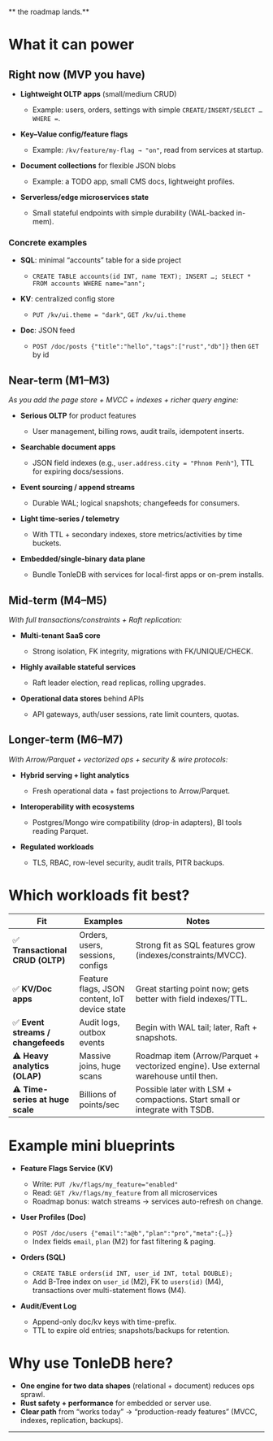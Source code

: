 
** the roadmap lands.**

# What it can power

## Right now (MVP you have)

* **Lightweight OLTP apps** (small/medium CRUD)

  * Example: users, orders, settings with simple `CREATE/INSERT/SELECT … WHERE =`.
* **Key–Value config/feature flags**

  * Example: `/kv/feature/my-flag → "on"`, read from services at startup.
* **Document collections** for flexible JSON blobs

  * Example: a TODO app, small CMS docs, lightweight profiles.
* **Serverless/edge microservices state**

  * Small stateful endpoints with simple durability (WAL-backed in-mem).

### Concrete examples

* **SQL**: minimal “accounts” table for a side project

  * `CREATE TABLE accounts(id INT, name TEXT); INSERT …; SELECT * FROM accounts WHERE name="ann";`
* **KV**: centralized config store

  * `PUT /kv/ui.theme = "dark"`, `GET /kv/ui.theme`
* **Doc**: JSON feed

  * `POST /doc/posts {"title":"hello","tags":["rust","db"]}` then `GET` by id

## Near-term (M1–M3)

*As you add the page store + MVCC + indexes + richer query engine:*

* **Serious OLTP** for product features

  * User management, billing rows, audit trails, idempotent inserts.
* **Searchable document apps**

  * JSON field indexes (e.g., `user.address.city = "Phnom Penh"`), TTL for expiring docs/sessions.
* **Event sourcing / append streams**

  * Durable WAL; logical snapshots; changefeeds for consumers.
* **Light time-series / telemetry**

  * With TTL + secondary indexes, store metrics/activities by time buckets.
* **Embedded/single-binary data plane**

  * Bundle TonleDB with services for local-first apps or on-prem installs.

## Mid-term (M4–M5)

*With full transactions/constraints + Raft replication:*

* **Multi-tenant SaaS core**

  * Strong isolation, FK integrity, migrations with FK/UNIQUE/CHECK.
* **Highly available stateful services**

  * Raft leader election, read replicas, rolling upgrades.
* **Operational data stores** behind APIs

  * API gateways, auth/user sessions, rate limit counters, quotas.

## Longer-term (M6–M7)

*With Arrow/Parquet + vectorized ops + security & wire protocols:*

* **Hybrid serving + light analytics**

  * Fresh operational data + fast projections to Arrow/Parquet.
* **Interoperability with ecosystems**

  * Postgres/Mongo wire compatibility (drop-in adapters), BI tools reading Parquet.
* **Regulated workloads**

  * TLS, RBAC, row-level security, audit trails, PITR backups.

# Which workloads fit best?

| Fit                               | Examples                                      | Notes                                                                                |
| --------------------------------- | --------------------------------------------- | ------------------------------------------------------------------------------------ |
| ✅ **Transactional CRUD (OLTP)**   | Orders, users, sessions, configs              | Strong fit as SQL features grow (indexes/constraints/MVCC).                          |
| ✅ **KV/Doc apps**                 | Feature flags, JSON content, IoT device state | Great starting point now; gets better with field indexes/TTL.                        |
| ✅ **Event streams / changefeeds** | Audit logs, outbox events                     | Begin with WAL tail; later, Raft + snapshots.                                        |
| ⚠️ **Heavy analytics (OLAP)**     | Massive joins, huge scans                     | Roadmap item (Arrow/Parquet + vectorized engine). Use external warehouse until then. |
| ⚠️ **Time-series at huge scale**  | Billions of points/sec                        | Possible later with LSM + compactions. Start small or integrate with TSDB.           |

# Example mini blueprints

* **Feature Flags Service (KV)**

  * Write: `PUT /kv/flags/my_feature="enabled"`
  * Read: `GET /kv/flags/my_feature` from all microservices
  * Roadmap bonus: watch streams → services auto-refresh on change.

* **User Profiles (Doc)**

  * `POST /doc/users {"email":"a@b","plan":"pro","meta":{…}}`
  * Index fields `email`, `plan` (M2) for fast filtering & paging.

* **Orders (SQL)**

  * `CREATE TABLE orders(id INT, user_id INT, total DOUBLE);`
  * Add B-Tree index on `user_id` (M2), FK to `users(id)` (M4), transactions over multi-statement flows (M4).

* **Audit/Event Log**

  * Append-only doc/kv keys with time-prefix.
  * TTL to expire old entries; snapshots/backups for retention.

# Why use TonleDB here?

* **One engine for two data shapes** (relational + document) reduces ops sprawl.
* **Rust safety + performance** for embedded or server use.
* **Clear path** from “works today” → “production-ready features” (MVCC, indexes, replication, backups).

---


